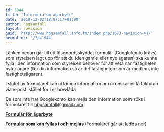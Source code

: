 ```yaml
---
id: 1944
title: 'Informera om ägarbyte'
date: '2018-12-02T18:07:17+01:00'
author: hbgsamfall
layout: revision
guid: 'http://www.hbgsamfall.info.tm/index.php/1673-revision-v1/'
permalink: '/?p=1944'
---
```


Länken nedan går till ett lösenordsskyddat formulär (Googlekonto krävs) som styrelsen lagt upp för att du (den gamle eller nye ägaren) ska kunna fylla i den information som styrelsen behöver för att veta när fastigheten byter ägare (för din information så är det fastigheten som är medlem, inte fastighetsägaren).

I slutet av formuläret kan ni lämna information om ni önskar ni få fakturan via e-post istället för i er brevlåda

De som inte har Googlekonto kan mejla den information som söks i formuläret till hbgsamfall@gmail.com

[**Formulär för ägarbyte**](https://drive.google.com/open?id=18Goob2W3E8hGthVvIGM53WmRepJTFPogsWhvh-mnGy0)

**[Formulär som kan fyllas i och mejlas](http://www.hbgsamfall.win/wp-content/uploads/2018/12/Ägarbyte-med-e-faktura.docx)** (Formuläret går att ladda ner)